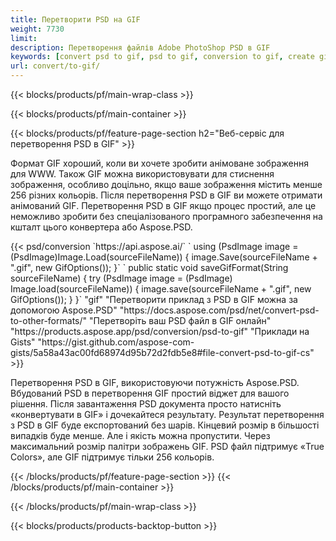 ```yaml
---
title: Перетворити PSD на GIF
weight: 7730
limit: 
description: Перетворення файлів Adobe PhotoShop PSD в GIF
keywords: [convert psd to gif, psd to gif, conversion to gif, create gif from psd, print psd as gif]
url: convert/to-gif/
---
```


{{< blocks/products/pf/main-wrap-class >}}

{{< blocks/products/pf/main-container >}}

{{< blocks/products/pf/feature-page-section h2="Веб-сервіс для перетворення PSD в GIF" >}}
<p>Формат GIF хороший, коли ви хочете зробити анімоване зображення для WWW. Також GIF можна використовувати для стиснення зображення, особливо доцільно, якщо ваше зображення містить менше 256 різних кольорів. Після перетворення PSD в GIF ви можете отримати анімований GIF. Перетворення PSD в GIF якщо процес простий, але це неможливо зробити без спеціалізованого програмного забезпечення на кшталт цього конвертера або Aspose.PSD.</p>
{{< psd/conversion `https://api.aspose.ai/` 
`    using (PsdImage image = (PsdImage)Image.Load(sourceFileName))
    {
        image.Save(sourceFileName + ".gif",  new GifOptions());
    }` 
	`    public static void saveGifFormat(String sourceFileName) {
        try (PsdImage image = (PsdImage) Image.load(sourceFileName)) {
            image.save(sourceFileName + ".gif", new GifOptions());
        }
    }` 
"gif" 
"Перетворити приклад з PSD в GIF можна за допомогою Aspose.PSD"  "https://docs.aspose.com/psd/net/convert-psd-to-other-formats/" 
"Перетворіть ваш PSD файл в GIF онлайн" "https://products.aspose.app/psd/conversion/psd-to-gif" 
"Приклади на Gists" "https://gist.github.com/aspose-com-gists/5a58a43ac00fd68974d95b72d2fdb5e8#file-convert-psd-to-gif-cs" >}}
<p>Перетворення PSD в GIF, використовуючи потужність Aspose.PSD. Вбудований PSD в перетворення GIF простий віджет для вашого рішення. Після завантаження PSD документа просто натисніть «конвертувати в GIF» і дочекайтеся результату. Результат перетворення з PSD в GIF буде експортований без шарів. Кінцевий розмір в більшості випадків буде менше. Але і якість можна пропустити. Через максимальний розмір палітри зображень GIF. PSD файл підтримує «True Colors», але GIF підтримує тільки 256 кольорів. </p>
{{< /blocks/products/pf/feature-page-section >}}
{{< /blocks/products/pf/main-container >}}


{{< /blocks/products/pf/main-wrap-class >}}

{{< blocks/products/products-backtop-button >}}


